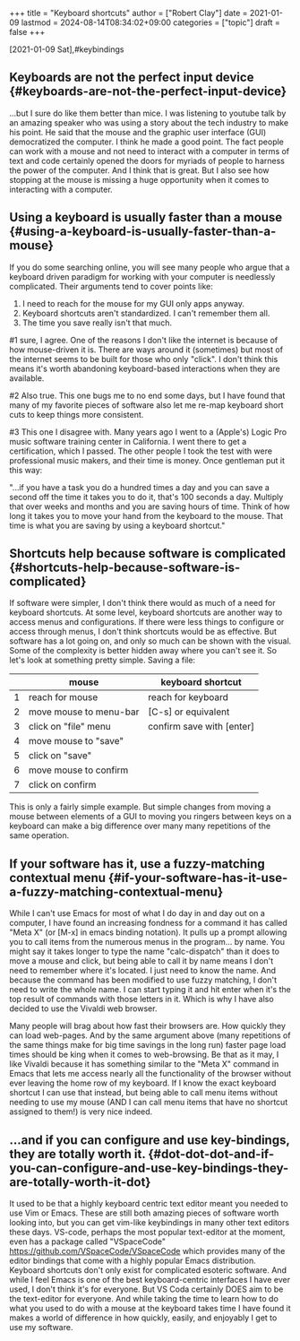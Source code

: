 +++
title = "Keyboard shortcuts"
author = ["Robert Clay"]
date = 2021-01-09
lastmod = 2024-08-14T08:34:02+09:00
categories = ["topic"]
draft = false
+++

<span class="timestamp-wrapper"><span class="timestamp">[2021-01-09 Sat]</span></span>,#keybindings


## Keyboards are not the perfect input device {#keyboards-are-not-the-perfect-input-device}

...but I sure do like them better than mice. I was listening to youtube talk by
an amazing speaker who was using a story about the tech industry to make his
point. He said that the mouse and the graphic user interface (GUI) democratized
the computer. I think he made a good point. The fact people can work with a
mouse and not need to interact with a computer in terms of text and code
certainly opened the doors for myriads of people to harness the power of the
computer. And I think that is great. But I also see how stopping at the mouse is
missing a huge opportunity when it comes to interacting with a computer.


## Using a keyboard is usually faster than a mouse {#using-a-keyboard-is-usually-faster-than-a-mouse}

If you do some searching online, you will see many people who argue that a
keyboard driven paradigm for working with your computer is needlessly
complicated. Their arguments tend to cover points like:

1.  I need to reach for the mouse for my GUI only apps anyway.
2.  Keyboard shortcuts aren't standardized. I can't remember them all.
3.  The time you save really isn't that much.

\#1 sure, I agree. One of the reasons I don't like the internet is because of how
mouse-driven it is. There are ways around it (sometimes) but most of the
internet seems to be built for those who only "click". I don't think this means
it's worth abandoning keyboard-based interactions when they are available.

\#2 Also true. This one bugs me to no end some days, but I have found that many
of my favorite pieces of software also let me re-map keyboard short cuts to keep
things more consistent.

\#3 This one I disagree with. Many years ago I went to a (Apple's) Logic Pro
music software training center in California. I went there to get a
certification, which I passed. The other people I took the test with were
professional music makers, and their time is money. Once gentleman put it this
way:

"...if you have a task you do a hundred times a day and you can save a second
off the time it takes you to do it, that's 100 seconds a day. Multiply that over
weeks and months and you are saving hours of time. Think of how long it takes
you to move your hand from the keyboard to the mouse. That time is what you are
saving by using a keyboard shortcut."


## Shortcuts help because software is complicated {#shortcuts-help-because-software-is-complicated}

If software were simpler, I don't think there would as much of a need for
keyboard shortcuts. At some level, keyboard shortcuts are another way to access
menus and configurations. If there were less things to configure or access
through menus, I don't think shortcuts would be as effective. But software has a
lot going on, and only so much can be shown with the visual. Some of the
complexity is better hidden away where you can't see it. So let's look at
something pretty simple. Saving a file:

|   | mouse                  | keyboard shortcut         |
|---|------------------------|---------------------------|
| 1 | reach for mouse        | reach for keyboard        |
| 2 | move mouse to menu-bar | [C-s] or equivalent       |
| 3 | click on "file" menu   | confirm save with [enter] |
| 4 | move mouse to "save"   |                           |
| 5 | click on "save"        |                           |
| 6 | move mouse to confirm  |                           |
| 7 | click on confirm       |                           |

This is only a fairly simple example. But simple changes from moving a mouse
between elements of a GUI to moving you ringers between keys on a keyboard can
make a big difference over many many repetitions of the same operation.


## If your software has it, use a fuzzy-matching contextual menu {#if-your-software-has-it-use-a-fuzzy-matching-contextual-menu}

While I can't use Emacs for most of what I do day in and day out on a computer,
I have found an increasing fondness for a command it has called "Meta X" (or
[M-x] in emacs binding notation). It pulls up a prompt allowing you to call
items from the numerous menus in the program... by name. You might say it takes
longer to type the name "calc-dispatch" than it does to move a mouse and click,
but being able to call it by name means I don't need to remember where it's
located. I just need to know the name. And because the command has been modified
to use fuzzy matching, I don't need to write the whole name. I can start typing
it and hit enter when it's the top result of commands with those letters in it.
Which is why I have also decided to use the Vivaldi web browser.

Many people will brag about how fast their browsers are. How quickly they can
load web-pages. And by the same argument above (many repetitions of the same
things make for big time savings in the long run) faster page load times should
be king when it comes to web-browsing. Be that as it may, I like Vivaldi because
it has something similar to the "Meta X" command in Emacs that lets me access
nearly all the functionality of the browser without ever leaving the home row of
my keyboard. If I know the exact keyboard shortcut I can use that instead, but
being able to call menu items without needing to use my mouse (AND I can call
menu items that have no shortcut assigned to them!) is very nice indeed.


## ...and if you can configure and use key-bindings, they are totally worth it. {#dot-dot-dot-and-if-you-can-configure-and-use-key-bindings-they-are-totally-worth-it-dot}

It used to be that a highly keyboard centric text editor meant you needed to use
Vim or Emacs. These are still both amazing pieces of software worth looking
into, but you can get vim-like keybindings in many other text editors these
days. VS-code, perhaps the most popular text-editor at the moment, even has a
package called "VSpaceCode" <https://github.com/VSpaceCode/VSpaceCode> which
provides many of the editor bindings that come with a highly popular Emacs
distribution. Keyboard shortcuts don't only exist for complicated esoteric
software. And while I feel Emacs is one of the best keyboard-centric interfaces
I have ever used, I don't think it's for everyone. But VS Coda certainly DOES
aim to be the text-editor for everyone. And while taking the time to learn how
to do what you used to do with a mouse at the keyboard takes time I have found
it makes a world of difference in how quickly, easily, and enjoyably I get to
use my software.
